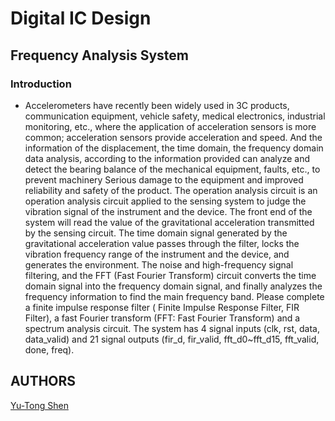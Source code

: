 # Digital IC Design

## Frequency Analysis System

### Introduction
- Accelerometers have recently been widely used in 3C products, communication equipment, vehicle safety, medical electronics, industrial monitoring, etc., where the application of acceleration sensors is more common; acceleration sensors provide acceleration and speed. And the information of the displacement, the time domain, the frequency domain data analysis, according to the information provided can analyze and detect the bearing balance of the mechanical equipment, faults, etc., to prevent machinery Serious damage to the equipment and improved reliability and safety of the product. The operation analysis circuit is an operation analysis circuit applied to the sensing system to judge the vibration signal of the instrument and the device. The front end of the system will read the value of the gravitational acceleration transmitted by the sensing circuit. The time domain signal generated by the gravitational acceleration value passes through the filter, locks the vibration frequency range of the instrument and the device, and generates the environment. The noise and high-frequency signal filtering, and the FFT (Fast Fourier Transform) circuit converts the time domain signal into the frequency domain signal, and finally analyzes the frequency information to find the main frequency band. Please complete a finite impulse response filter ( Finite Impulse Response Filter, FIR Filter), a fast Fourier transform (FFT: Fast Fourier Transform) and a spectrum analysis circuit. The system has 4 signal inputs (clk, rst, data, data_valid) and 21 signal outputs (fir_d, fir_valid, fft_d0~fft_d15, fft_valid, done, freq).

## AUTHORS
[Yu-Tong Shen](https://github.com/yutongshen/)
